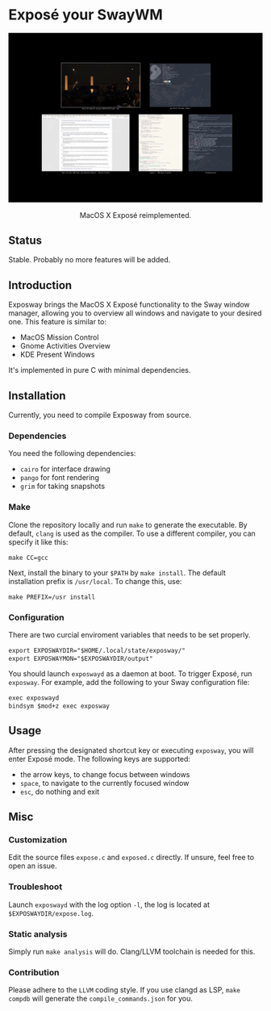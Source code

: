 # Exposé your SwayWM

![EFF](exposway.png)
<p align="center">
  MacOS X Exposé reimplemented.
</p>

## Status

Stable. Probably no more features will be added.

## Introduction

Exposway brings the MacOS X Exposé functionality to the Sway window manager,
allowing you to overview all windows and navigate to your desired one.
This feature is similar to:

- MacOS Mission Control
- Gnome Activities Overview
- KDE Present Windows

It's implemented in pure C with minimal dependencies.

## Installation

Currently, you need to compile Exposway from source.

### Dependencies

You need the following dependencies:

- `cairo` for interface drawing
- `pango` for font rendering
- `grim` for taking snapshots

### Make

Clone the repository locally and run `make` to generate the executable.
By default, `clang` is used as the compiler.
To use a different compiler, you can specify it like this:

```shell
make CC=gcc
```

Next, install the binary to your `$PATH` by `make install`.
The default installation prefix is `/usr/local`.
To change this, use:

```shell
make PREFIX=/usr install
```

### Configuration

There are two curcial enviroment variables that needs to be set properly.

```shell
export EXPOSWAYDIR="$HOME/.local/state/exposway/"
export EXPOSWAYMON="$EXPOSWAYDIR/output"
```

You should launch `exposwayd` as a daemon at boot.
To trigger Exposé, run `exposway`.
For example, add the following to your Sway configuration file:

```shell
exec exposwayd
bindsym $mod+z exec exposway
```

## Usage

After pressing the designated shortcut key or executing `exposway`, you will enter Exposé mode.
The following keys are supported:

- the arrow keys, to change focus between windows
- `space`, to navigate to the currently focused window
- `esc`, do nothing and exit

## Misc

### Customization

Edit the source files `expose.c` and `exposed.c` directly. If unsure, feel free to open an issue.

### Troubleshoot

Launch `exposwayd` with the log option `-l`, the log is located at `$EXPOSWAYDIR/expose.log`.

### Static analysis

Simply run `make analysis` will do. Clang/LLVM toolchain is needed for this.

### Contribution

Please adhere to the `LLVM` coding style. If you use clangd as LSP, `make compdb` will generate the `compile_commands.json` for you.
